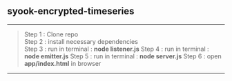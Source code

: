 ## syook-encrypted-timeseries
---
>Step 1 : Clone repo\
>Step 2 : install necessary dependencies\
>Step 3 : run in terminal : **node listener.js**
>Step 4 : run in terminal : **node emitter.js**
>Step 5 : run in terminal : **node server.js**
>Step 6 : open **app/index.html** in browser

---